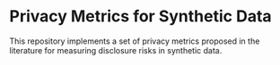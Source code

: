 # Privacy Metrics for Synthetic Data

This repository implements a set of privacy metrics proposed in the literature for measuring disclosure risks in synthetic data.

